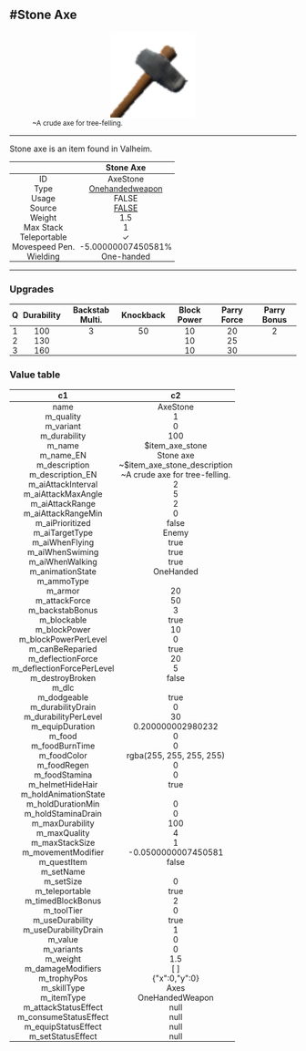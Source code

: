 <meta property="og:title" content="Stone Axe - MoreValheim" /><meta property="og:type" content="website" /><meta property="og:image" content="/assets/stone_axe.png" /><meta property="og:description" content="Stone Axe is an item found in Valheim." /><meta name="theme-color" content="#546D78"><meta name="twitter:card" content="summary_large_image">
#Stone Axe
-------------
<style>img {width:20px;}.tb {width:150px;display: block;margin-left: auto;margin-right: auto;}</style>

<style>.md-typeset table:not([class]) th:not([align]) {min-width:unset!important;}</style>
<style>td{padding:0em 0.3em!important;text-align:center!important;border-left:.05rem solid var(--md-default-fg-color--lightest)}</style>

<style>th{padding:0.1em 0.3em!important;text-align:center!important;font-weight:bold}</style>

<style>pre{text-align:right!important}</style>
<style>table tr td:first-child {border-left: 0;};</style>

<figure><img src="/assets/stone_axe.png" class="tb" /><figcaption><small>~A crude axe for tree-felling.</small></figcaption></figure>

-------------

Stone axe is an item found in Valheim.

|        | Stone Axe              |
| ----------- | ------------------------------------ |
| ID |AxeStone
| Type | [Onehandedweapon](../../types/onehandedweapon)
| Usage | FALSE<br>
| Source | [FALSE](../../items/false)
| Weight | 1.5 |
| Max Stack | 1 |
| Teleportable | ✓
| Movespeed Pen. | -5.00000007450581%
| Wielding | One-handed


-------------

### Upgrades
| Q | Durability | Backstab Multi. | Knockback | Block Power | Parry Force | Parry Bonus
| - | - | - | - | - | - | - 
1 | 100 | 3 | 50 | 10 | 20 | 2 | 
 | 2 | 130 |  |  | 10 | 25 |  | 
 | 3 | 160 |  |  | 10 | 30 |  | 


### Value table
|c1|c2|
|----|----|
|name|AxeStone|
|m_quality|1|
|m_variant|0|
|m_durability|100|
|m_name|$item_axe_stone|
|m_name_EN|Stone axe|
|m_description|~$item_axe_stone_description|
|m_description_EN|~A crude axe for tree-felling.|
|m_aiAttackInterval|2|
|m_aiAttackMaxAngle|5|
|m_aiAttackRange|2|
|m_aiAttackRangeMin|0|
|m_aiPrioritized|false|
|m_aiTargetType|Enemy|
|m_aiWhenFlying|true|
|m_aiWhenSwiming|true|
|m_aiWhenWalking|true|
|m_animationState|OneHanded|
|m_ammoType||
|m_armor|20|
|m_attackForce|50|
|m_backstabBonus|3|
|m_blockable|true|
|m_blockPower|10|
|m_blockPowerPerLevel|0|
|m_canBeReparied|true|
|m_deflectionForce|20|
|m_deflectionForcePerLevel|5|
|m_destroyBroken|false|
|m_dlc||
|m_dodgeable|true|
|m_durabilityDrain|0|
|m_durabilityPerLevel|30|
|m_equipDuration|0.200000002980232|
|m_food|0|
|m_foodBurnTime|0|
|m_foodColor|rgba(255, 255, 255, 255)|
|m_foodRegen|0|
|m_foodStamina|0|
|m_helmetHideHair|true|
|m_holdAnimationState||
|m_holdDurationMin|0|
|m_holdStaminaDrain|0|
|m_maxDurability|100|
|m_maxQuality|4|
|m_maxStackSize|1|
|m_movementModifier|-0.0500000007450581|
|m_questItem|false|
|m_setName||
|m_setSize|0|
|m_teleportable|true|
|m_timedBlockBonus|2|
|m_toolTier|0|
|m_useDurability|true|
|m_useDurabilityDrain|1|
|m_value|0|
|m_variants|0|
|m_weight|1.5|
|m_damageModifiers|[  ]|
|m_trophyPos|{"x":0,"y":0}|
|m_skillType|Axes|
|m_itemType|OneHandedWeapon|
|m_attackStatusEffect|null|
|m_consumeStatusEffect|null|
|m_equipStatusEffect|null|
|m_setStatusEffect|null|
